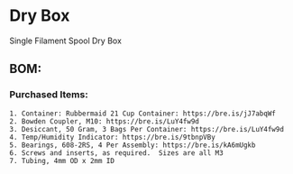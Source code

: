 # Dry Box
Single Filament Spool Dry Box

## BOM:
### Purchased Items:
    1. Container: Rubbermaid 21 Cup Container: https://bre.is/jJ7abqWf
    2. Bowden Coupler, M10: https://bre.is/LuY4fw9d
	3. Desiccant, 50 Gram, 3 Bags Per Container: https://bre.is/LuY4fw9d
    4. Temp/Humidity Indicator: https://bre.is/9tbnpVBy
    5. Bearings, 608-2RS, 4 Per Assembly: https://bre.is/kA6mUgkb
    6. Screws and inserts, as required.  Sizes are all M3
    7. Tubing, 4mm OD x 2mm ID
  
